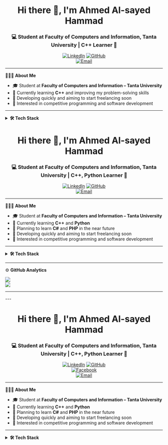<h1 align="center"> Hi there 👋, I'm Ahmed Al-sayed Hammad </h1>
<h3 align="center">💻 Student at Faculty of Computers and Information, Tanta University | C++ Learner 🚀</h3>

<div align="center">
  
 [![LinkedIn](https://img.shields.io/badge/LinkedIn-%230077B5.svg?logo=linkedin&logoColor=white)](https://www.linkedin.com/) 
 [![GitHub](https://img.shields.io/badge/GitHub-100000?logo=github&logoColor=white)](https://github.com/)  
 [![Email](https://img.shields.io/badge/Email-D14836?logo=gmail&logoColor=white)](mailto:your_email@gmail.com)

</div>

---

👨🏻‍💻 **About Me**
- 🎓 Student at **Faculty of Computers and Information – Tanta University**  
- 🌱 Currently learning **C++** and improving my problem-solving skills  
- 🚀 Developing quickly and aiming to start freelancing soon  
- 🎯 Interested in competitive programming and software development  

---

<details>
 <summary><b>🛠 Tech Stack</b></summary><br>
  
 ![C++](https://img.shields.io/badge/c++-%2300599C.svg?style=for-the-badge&logo=c%2B%2B&logoColor=white) 
 ![C](https://img.shields.io/badge/c-%2300599C.svg?style=for-the-badge&logo=c&logoColor=white)  
 ![Git](https://img.shields.io/badge/git-%23F05033.svg?style=for-the-badge&logo=git&logoColor=white) 
 ![GitHub](https://img.shields.io/badge/github-%23121011.svg?style=for-the-badge&logo=github&logoColor=white)
</details> 
<h1 align="center"> Hi there 👋, I'm Ahmed Al-sayed Hammad </h1>
<h3 align="center">💻 Student at Faculty of Computers and Information, Tanta University | C++, Python Learner 🚀</h3>

<div align="center">
  
 [![LinkedIn](https://img.shields.io/badge/LinkedIn-%230077B5.svg?logo=linkedin&logoColor=white)](https://www.linkedin.com/) 
 [![GitHub](https://img.shields.io/badge/GitHub-100000?logo=github&logoColor=white)](https://github.com/)  
 [![Email](https://img.shields.io/badge/Email-D14836?logo=gmail&logoColor=white)](mailto:your_email@gmail.com)

</div>

---

👨🏻‍💻 **About Me**
- 🎓 Student at **Faculty of Computers and Information – Tanta University**  
- 🌱 Currently learning **C++** and **Python**  
- 📌 Planning to learn **C#** and **PHP** in the near future  
- 🚀 Developing quickly and aiming to start freelancing soon  
- 🎯 Interested in competitive programming and software development  

---

<details>
 <summary><b>🛠 Tech Stack</b></summary><br>
  
 ![C++](https://img.shields.io/badge/c++-%2300599C.svg?style=for-the-badge&logo=c%2B%2B&logoColor=white) 
 ![C](https://img.shields.io/badge/c-%2300599C.svg?style=for-the-badge&logo=c&logoColor=white)  
 ![Python](https://img.shields.io/badge/python-3670A0?style=for-the-badge&logo=python&logoColor=ffdd54)  
 ![C#](https://img.shields.io/badge/c%23-%23239120.svg?style=for-the-badge&logo=c-sharp&logoColor=white)  
 ![PHP](https://img.shields.io/badge/php-%23777BB4.svg?style=for-the-badge&logo=php&logoColor=white)  
 ![Git](https://img.shields.io/badge/git-%23F05033.svg?style=for-the-badge&logo=git&logoColor=white) 
 ![GitHub](https://img.shields.io/badge/github-%23121011.svg?style=for-the-badge&logo=github&logoColor=white)
</details> 

---

⚙️ **GitHub Analytics**
  
![](https://github-readme-streak-stats.herokuapp.com/?user=AhmedHammad&theme=dark&hide_border=false)<br/>
![](https://github-readme-stats.vercel.app/api/top-langs/?username=AhmedHammad&theme=dark&hide_border=false&layout=compact)

---

---<h1 align="center"> Hi there 👋, I'm Ahmed Al-sayed Hammad </h1>
<h3 align="center">💻 Student at Faculty of Computers and Information, Tanta University | C++, Python Learner 🚀</h3>

<div align="center">
  
 [![LinkedIn](https://img.shields.io/badge/LinkedIn-%230077B5.svg?logo=linkedin&logoColor=white)](https://www.linkedin.com/) 
 [![GitHub](https://img.shields.io/badge/GitHub-100000?logo=github&logoColor=white)](https://github.com/)  
 [![Facebook](https://img.shields.io/badge/Facebook-%231877F2.svg?logo=facebook&logoColor=white)](https://www.facebook.com/your_username)  
 [![Email](https://img.shields.io/badge/Email-D14836?logo=gmail&logoColor=white)](mailto:your_email@gmail.com)

</div>

---

👨🏻‍💻 **About Me**
- 🎓 Student at **Faculty of Computers and Information – Tanta University**  
- 🌱 Currently learning **C++** and **Python**  
- 📌 Planning to learn **C#** and **PHP** in the near future  
- 🚀 Developing quickly and aiming to start freelancing soon  
- 🎯 Interested in competitive programming and software development  

---

<details>
 <summary><b>🛠 Tech Stack</b></summary><br>
  
 ![C++](https://img.shields.io/badge/c++-%2300599C.svg?style=for-the-badge&logo=c%2B%2B&logoColor=white) 
 ![C](https://img.shields.io/badge/c-%2300599C.svg?style=for-the-badge&logo=c&logoColor=white)  
 ![Python](https://img.shields.io/badge/python-3670A0?style=for-the-badge&logo=python&logoColor=ffdd54)  
 ![C#](https://img.shields.io/badge/c%23-%23239120.svg?style=for-the-badge&logo=c-sharp&logoColor=white)  
 ![PHP](https://img.shields.io/badge/php-%23777BB4.svg?st)


⚙️ **GitHub Analytics**
  
![](https://github-readme-streak-stats.herokuapp.com/?user=AhmedHammad&theme=dark&hide_border=false)<br/>
![](https://github-readme-stats.vercel.app/api/top-langs/?username=AhmedHammad&theme=dark&hide_border=false&layout=compact)

---

